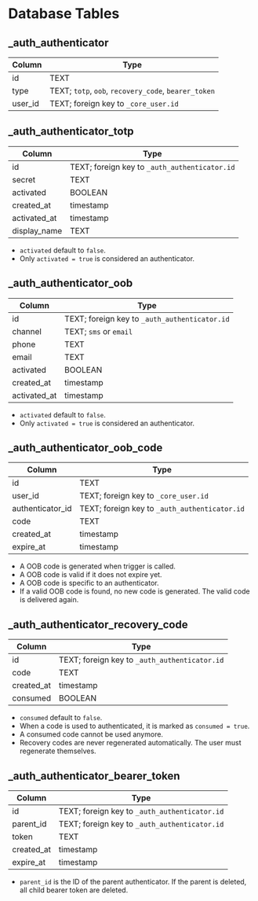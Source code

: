 # Database Tables

## _auth_authenticator

|Column|Type|
|------|----|
|id|TEXT|
|type|TEXT; `totp`, `oob`, `recovery_code`, `bearer_token`|
|user_id|TEXT; foreign key to `_core_user.id`|

## _auth_authenticator_totp

|Column|Type|
|------|----|
|id|TEXT; foreign key to `_auth_authenticator.id`|
|secret|TEXT|
|activated|BOOLEAN|
|created_at|timestamp|
|activated_at|timestamp|
|display_name|TEXT|

- `activated` default to `false`.
- Only `activated = true` is considered an authenticator.

## _auth_authenticator_oob

|Column|Type|
|------|----|
|id|TEXT; foreign key to `_auth_authenticator.id`|
|channel|TEXT; `sms` or `email`|
|phone|TEXT|
|email|TEXT|
|activated|BOOLEAN|
|created_at|timestamp|
|activated_at|timestamp|

- `activated` default to `false`.
- Only `activated = true` is considered an authenticator.

## _auth_authenticator_oob_code

|Column|Type|
|------|----|
|id|TEXT|
|user_id|TEXT; foreign key to `_core_user.id`|
|authenticator_id|TEXT; foreign key to `_auth_authenticator.id`|
|code|TEXT|
|created_at|timestamp|
|expire_at|timestamp|

- A OOB code is generated when trigger is called.
- A OOB code is valid if it does not expire yet.
- A OOB code is specific to an authenticator.
- If a valid OOB code is found, no new code is generated. The valid code is delivered again.

## _auth_authenticator_recovery_code

|Column|Type|
|------|----|
|id|TEXT; foreign key to `_auth_authenticator.id`|
|code|TEXT|
|created_at|timestamp|
|consumed|BOOLEAN|

- `consumed` default to `false`.
- When a code is used to authenticated, it is marked as `consumed = true`.
- A consumed code cannot be used anymore.
- Recovery codes are never regenerated automatically. The user must regenerate themselves.

## _auth_authenticator_bearer_token

|Column|Type|
|------|----|
|id|TEXT; foreign key to `_auth_authenticator.id`|
|parent_id|TEXT; foreign key to `_auth_authenticator.id`|
|token|TEXT|
|created_at|timestamp|
|expire_at|timestamp|

- `parent_id` is the ID of the parent authenticator. If the parent is deleted, all child bearer token are deleted.
